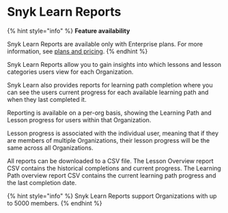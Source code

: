 # Snyk Learn Reports

{% hint style="info" %}
**Feature availability**

Snyk Learn Reports are available only with Enterprise plans. For more information, see [plans and pricing](https://snyk.io/plans/).
{% endhint %}

Snyk Learn Reports allow you to gain insights into which lessons and lesson categories users view for each Organization.

Snyk Learn also provides reports for learning path completion where you can see the users current progress for each available learning path and when they last completed it.

Reporting is available on a per-org basis, showing the Learning Path and Lesson progress for users within that Organization.&#x20;

Lesson progress is associated with the individual user, meaning that if they are members of multiple Organizations, their lesson progress will be the same across all Organizations.

All reports can be downloaded to a CSV file. The Lesson Overview report CSV contains the historical completions and current progress. The Learning Path overview report CSV contains the current learning path progress and the last completion date.

{% hint style="info" %}
Snyk Learn Reports support Organizations with up to 5000 members.
{% endhint %}
